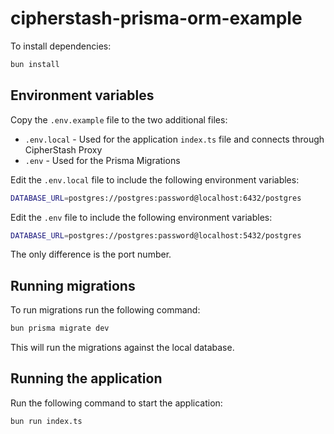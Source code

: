 # cipherstash-prisma-orm-example

To install dependencies:

```bash
bun install
```

## Environment variables

Copy the `.env.example` file to the two additional files:

- `.env.local` - Used for the application `index.ts` file and connects through CipherStash Proxy
- `.env` - Used for the Prisma Migrations

Edit the `.env.local` file to include the following environment variables:

```bash
DATABASE_URL=postgres://postgres:password@localhost:6432/postgres
```

Edit the `.env` file to include the following environment variables:

```bash
DATABASE_URL=postgres://postgres:password@localhost:5432/postgres
```

The only difference is the port number.

## Running migrations

To run migrations run the following command:

```bash
bun prisma migrate dev
```

This will run the migrations against the local database.

## Running the application

Run the following command to start the application:

```bash
bun run index.ts
```
